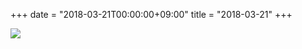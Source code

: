 +++
date = "2018-03-21T00:00:00+09:00"
title = "2018-03-21"
+++

<img class="img-fluid" src="/2018-03-21.jpg" />

